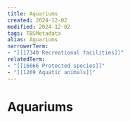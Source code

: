 ```yaml
---
title: Aquariums
created: 2024-12-02
modified: 2024-12-02
tags: TBSMetadata
alias: Aquariums
narrowerTerm:
- "[[17340 Recreational facilities]]"
relatedTerm:
- "[[16666 Protected species]]"
- "[[1269 Aquatic animals]]"
---
```

# Aquariums
